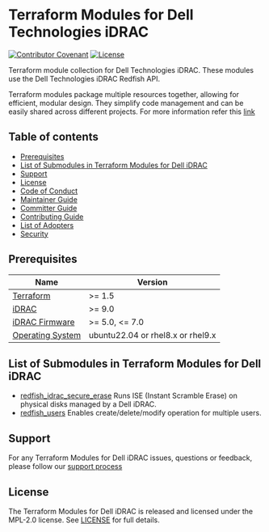 <!--
Copyright (c) 2024 Dell Inc., or its subsidiaries. All Rights Reserved.

Licensed under the Mozilla Public License Version 2.0 (the "License");
you may not use this file except in compliance with the License.
You may obtain a copy of the License at

    http://mozilla.org/MPL/2.0/


Unless required by applicable law or agreed to in writing, software
distributed under the License is distributed on an "AS IS" BASIS,
WITHOUT WARRANTIES OR CONDITIONS OF ANY KIND, either express or implied.
See the License for the specific language governing permissions and
limitations under the License.
-->

# Terraform Modules for Dell Technologies iDRAC

[![Contributor Covenant](https://img.shields.io/badge/Contributor%20Covenant-v2.0%20adopted-ff69b4.svg)](about/CODE_OF_CONDUCT.md)
[![License](https://img.shields.io/badge/License-MPL_2.0-blue.svg)](LICENSE)

Terraform module collection for Dell Technologies iDRAC.
These modules use the Dell Technologies iDRAC Redfish API.

Terraform modules package multiple resources together, allowing for efficient, modular design. They simplify code management and can be easily shared across different projects. For more information refer this [link](https://developer.hashicorp.com/terraform/language/modules) 

## Table of contents

* [Prerequisites](#prerequisites)
* [List of Submodules in Terraform Modules for Dell iDRAC](#list-of-submodules-in-terraform-modules-for-dell-idrac)
* [Support](#support)
* [License](#license)
* [Code of Conduct](https://github.com/dell/dell-terraform-providers/blob/main/docs/CODE_OF_CONDUCT.md)
* [Maintainer Guide](https://github.com/dell/dell-terraform-providers/blob/main/docs/MAINTAINER_GUIDE.md)
* [Committer Guide](https://github.com/dell/dell-terraform-providers/blob/main/docs/COMMITTER_GUIDE.md)
* [Contributing Guide](https://github.com/dell/dell-terraform-providers/blob/main/docs/CONTRIBUTING.md)
* [List of Adopters](https://github.com/dell/dell-terraform-providers/blob/main/docs/ADOPTERS.md)
* [Security](https://github.com/dell/dell-terraform-providers/blob/main/docs/SECURITY.md)

## Prerequisites

| Name | Version |
|------|---------|
| <a name="requirement_terraform"></a> [Terraform](#requirement\_terraform) | >= 1.5 |
| <a name="requirement_idrac"></a> [iDRAC](#requirement\_idrac) | >= 9.0 |
| <a name="requirement_idrac_firmware"></a> [iDRAC Firmware](#requirement\_idrac_firmware) | >= 5.0, <= 7.0 |
| <a name="requirement_os"></a> [Operating System](#requirement\_os) | ubuntu22.04 or rhel8.x or rhel9.x |

## List of Submodules in Terraform Modules for Dell iDRAC
  * [redfish_idrac_secure_erase](modules/redfish_idrac_secure_erase) Runs ISE (Instant Scramble Erase) on physical disks managed by a Dell iDRAC.
  * [redfish_users](modules/redfish_users) Enables create/delete/modify operation for multiple users.

## Support
For any Terraform Modules for Dell iDRAC issues, questions or feedback, please follow our [support process](https://github.com/dell/dell-terraform-providers/blob/main/docs/SUPPORT.md)

## License

The Terraform Modules for Dell iDRAC is released and licensed under the MPL-2.0 license. See [LICENSE](https://github.com/dell/terraform-redfish-modules/tree/main/LICENSE) for full details.

